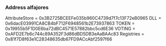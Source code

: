 ### Address alfajores

AttributeStore = 0x3B2725BCEEFe035b960C4739d7f7c13F72eB0965
DLL = 0x6dacE03991CA8CB4bF712F6948561b2E73937863
TOKEN = 0x19955b5F1D0E6ba72dBC4571E57882bbc5cd6E36
VOTING = 0xAFD2E7b6c744c89A352F3d86dBD5DB3eAaBAAc83
Registries = 0x81f7D8f63e1C28348635db67FD9ACcAbf2597f66
